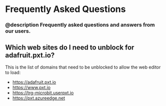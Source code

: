 # Frequently Asked Questions

### @description Frequently asked questions and answers from our users.

## Which web sites do I need to unblock for adafruit.pxt.io?

This is the list of domains that need to be unblocked to allow the web editor to load:

* https://adafruit.pxt.io
* https://www.pxt.io
* https://trg-microbit.userpxt.io
* https://pxt.azureedge.net
